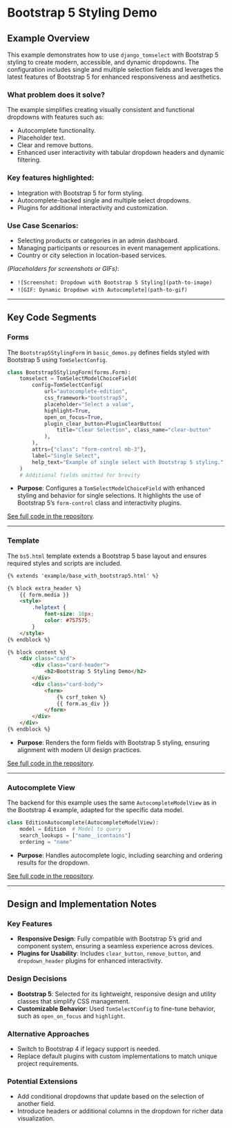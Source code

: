 # Bootstrap 5 Styling Demo

## Example Overview

This example demonstrates how to use `django_tomselect` with Bootstrap 5 styling to create modern, accessible, and dynamic dropdowns. The configuration includes single and multiple selection fields and leverages the latest features of Bootstrap 5 for enhanced responsiveness and aesthetics.

### What problem does it solve?
The example simplifies creating visually consistent and functional dropdowns with features such as:
- Autocomplete functionality.
- Placeholder text.
- Clear and remove buttons.
- Enhanced user interactivity with tabular dropdown headers and dynamic filtering.

### Key features highlighted:
- Integration with Bootstrap 5 for form styling.
- Autocomplete-backed single and multiple select dropdowns.
- Plugins for additional interactivity and customization.

### Use Case Scenarios:
- Selecting products or categories in an admin dashboard.
- Managing participants or resources in event management applications.
- Country or city selection in location-based services.

*(Placeholders for screenshots or GIFs)*:
- `![Screenshot: Dropdown with Bootstrap 5 Styling](path-to-image)`
- `![GIF: Dynamic Dropdown with Autocomplete](path-to-gif)`

---

## Key Code Segments

### Forms
The `Bootstrap5StylingForm` in `basic_demos.py` defines fields styled with Bootstrap 5 using `TomSelectConfig`.

```python
class Bootstrap5StylingForm(forms.Form):
    tomselect = TomSelectModelChoiceField(
        config=TomSelectConfig(
            url="autocomplete-edition",
            css_framework="bootstrap5",
            placeholder="Select a value",
            highlight=True,
            open_on_focus=True,
            plugin_clear_button=PluginClearButton(
                title="Clear Selection", class_name="clear-button"
            ),
        ),
        attrs={"class": "form-control mb-3"},
        label="Single Select",
        help_text="Example of single select with Bootstrap 5 styling.",
    )
    # Additional fields omitted for brevity
```

- **Purpose**: Configures a `TomSelectModelChoiceField` with enhanced styling and behavior for single selections. It highlights the use of Bootstrap 5’s `form-control` class and interactivity plugins.

[See full code in the repository](#).

---

### Template
The `bs5.html` template extends a Bootstrap 5 base layout and ensures required styles and scripts are included.

```html
{% extends 'example/base_with_bootstrap5.html' %}

{% block extra_header %}
    {{ form.media }}
    <style>
        .helptext {
            font-size: 10px;
            color: #757575;
        }
    </style>
{% endblock %}

{% block content %}
    <div class="card">
        <div class="card-header">
            <h2>Bootstrap 5 Styling Demo</h2>
        </div>
        <div class="card-body">
            <form>
                {% csrf_token %}
                {{ form.as_div }}
            </form>
        </div>
    </div>
{% endblock %}
```

- **Purpose**: Renders the form fields with Bootstrap 5 styling, ensuring alignment with modern UI design practices.

[See full code in the repository](#).

---

### Autocomplete View
The backend for this example uses the same `AutocompleteModelView` as in the Bootstrap 4 example, adapted for the specific data model.

```python
class EditionAutocomplete(AutocompleteModelView):
    model = Edition  # Model to query
    search_lookups = ["name__icontains"]
    ordering = "name"
```

- **Purpose**: Handles autocomplete logic, including searching and ordering results for the dropdown.

[See full code in the repository](#).

---

## Design and Implementation Notes

### Key Features
- **Responsive Design**: Fully compatible with Bootstrap 5’s grid and component system, ensuring a seamless experience across devices.
- **Plugins for Usability**: Includes `clear_button`, `remove_button`, and `dropdown_header` plugins for enhanced interactivity.

### Design Decisions
- **Bootstrap 5**: Selected for its lightweight, responsive design and utility classes that simplify CSS management.
- **Customizable Behavior**: Used `TomSelectConfig` to fine-tune behavior, such as `open_on_focus` and `highlight`.

### Alternative Approaches
- Switch to Bootstrap 4 if legacy support is needed.
- Replace default plugins with custom implementations to match unique project requirements.

### Potential Extensions
- Add conditional dropdowns that update based on the selection of another field.
- Introduce headers or additional columns in the dropdown for richer data visualization.
